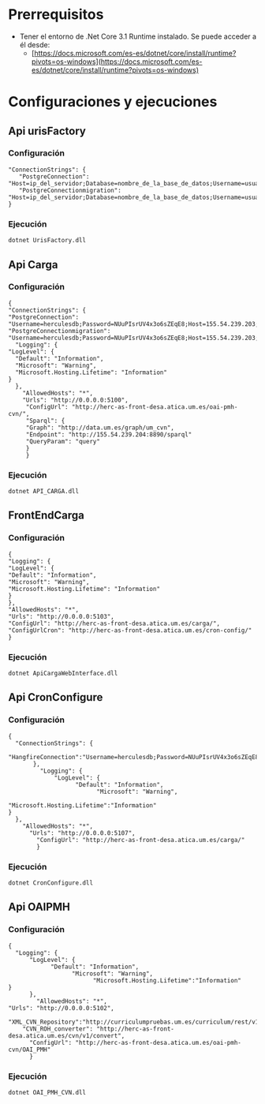 # Prerrequisitos
 - Tener el entorno de .Net Core 3.1 Runtime instalado. Se puede acceder a él desde: 
	 - [https://docs.microsoft.com/es-es/dotnet/core/install/runtime?pivots=os-windows](https://docs.microsoft.com/es-es/dotnet/core/install/runtime?pivots=os-windows)
# Configuraciones y ejecuciones 
## Api urisFactory
### Configuración
 >
    "ConnectionStrings": {
       "PostgreConnection": "Host=ip_del_servidor;Database=nombre_de_la_base_de_datos;Username=usuario;Password=contraseña",
       "PostgreConnectionmigration": "Host=ip_del_servidor;Database=nombre_de_la_base_de_datos;Username=usuario;Password=contraseña"
    }
  ### Ejecución
    dotnet UrisFactory.dll
## Api Carga
### Configuración

    { 
    "ConnectionStrings": {
    "PostgreConnection": "Username=herculesdb;Password=NUuPIsrUV4x3o6sZEqE8;Host=155.54.239.203;Port=5432;Database=herculesdb;Pooling=true",
    "PostgreConnectionmigration": "Username=herculesdb;Password=NUuPIsrUV4x3o6sZEqE8;Host=155.54.239.203;Port=5432;Database=herculesdb;Pooling=true"},
      "Logging": {
    "LogLevel": {
      "Default": "Information",
      "Microsoft": "Warning",
      "Microsoft.Hosting.Lifetime": "Information"
    }
      },
        "AllowedHosts": "*",
        "Urls": "http://0.0.0.0:5100",
         "ConfigUrl": "http://herc-as-front-desa.atica.um.es/oai-pmh-cvn/",
         "Sparql": {
         "Graph": "http://data.um.es/graph/um_cvn",
         "Endpoint": "http://155.54.239.204:8890/sparql"
         "QueryParam": "query"
         }
         }

  ### Ejecución
    dotnet API_CARGA.dll
## FrontEndCarga
### Configuración
 >
    {
    "Logging": {
    "LogLevel": {
    "Default": "Information",
    "Microsoft": "Warning",
    "Microsoft.Hosting.Lifetime": "Information"
    }
    },
    "AllowedHosts": "*",
    "Urls": "http://0.0.0.0:5103",
    "ConfigUrl": "http://herc-as-front-desa.atica.um.es/carga/",
    "ConfigUrlCron": "http://herc-as-front-desa.atica.um.es/cron-config/"
    }
  ### Ejecución
    dotnet ApiCargaWebInterface.dll
   
## Api CronConfigure
### Configuración
    {
      "ConnectionStrings": {
          "HangfireConnection":"Username=herculesdb;Password=NUuPIsrUV4x3o6sZEqE8;Host=155.54.239.203;Port=5432;Database=herculesdb;Pooling=true"
           },
             "Logging": {
                 "LogLevel": {
                       "Default": "Information",
                             "Microsoft": "Warning",
                                   "Microsoft.Hosting.Lifetime":"Information"
    }
      },
        "AllowedHosts": "*",
          "Urls": "http://0.0.0.0:5107",
            "ConfigUrl": "http://herc-as-front-desa.atica.um.es/carga/"
            }
  ### Ejecución
    dotnet CronConfigure.dll
 ## Api OAIPMH
### Configuración
    {
      "Logging": {
          "LogLevel": {
                "Default": "Information",
                      "Microsoft": "Warning",
                            "Microsoft.Hosting.Lifetime":"Information"
    }
          },
            "AllowedHosts": "*",
    "Urls": "http://0.0.0.0:5102",
      "XML_CVN_Repository":"http://curriculumpruebas.um.es/curriculum/rest/v1/auth/",
        "CVN_ROH_converter": "http://herc-as-front-desa.atica.um.es/cvn/v1/convert",
          "ConfigUrl": "http://herc-as-front-desa.atica.um.es/oai-pmh-cvn/OAI_PMH"
          }
  ### Ejecución
    dotnet OAI_PMH_CVN.dll